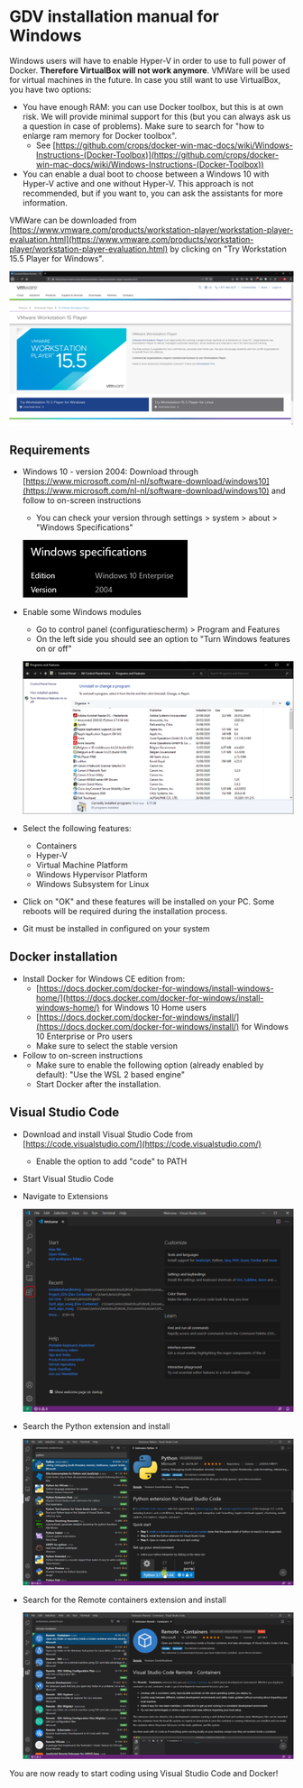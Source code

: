 # GDV installation manual for Windows

Windows users will have to enable Hyper-V in order to use to full power of Docker. **Therefore VirtualBox will not work anymore**. VMWare will be used for virtual machines in the future. In case you still want to use VirtualBox, you have two options:

* You have enough RAM: you can use Docker toolbox, but this is at own risk. We will provide minimal support for this (but you can always ask us a question in case of problems). Make sure to search for "how to enlarge ram memory for Docker toolbox".
  * See [https://github.com/crops/docker-win-mac-docs/wiki/Windows-Instructions-(Docker-Toolbox)](https://github.com/crops/docker-win-mac-docs/wiki/Windows-Instructions-(Docker-Toolbox))
* You can enable a dual boot to choose between a Windows 10 with Hyper-V active and one without Hyper-V. This approach is not recommended, but if you want to, you can ask the assistants for more information.

VMWare can be downloaded from [https://www.vmware.com/products/workstation-player/workstation-player-evaluation.html](https://www.vmware.com/products/workstation-player/workstation-player-evaluation.html) by clicking on "Try Workstation 15.5 Player for Windows".

![VMWare](img/vmware.png)

## Requirements

* Windows 10 - version 2004: Download through [https://www.microsoft.com/nl-nl/software-download/windows10](https://www.microsoft.com/nl-nl/software-download/windows10) and follow to on-screen instructions
  * You can check your version through settings > system > about > "Windows Specifications"

  ![foto](img/about.png)

* Enable some Windows modules
  * Go to control panel (configuratiescherm) > Program and Features
  * On the left side you should see an option to "Turn Windows features on or off"
  
  ![control panel](img/controlpanel.png)

* Select the following features:
  * Containers
  * Hyper-V
  * Virtual Machine Platform
  * Windows Hypervisor Platform
  * Windows Subsystem for Linux
* Click on "OK" and these features will be installed on your PC. Some reboots will be required during the installation process.
* Git must be installed in configured on your system

## Docker installation

* Install Docker for Windows CE edition from:
  * [https://docs.docker.com/docker-for-windows/install-windows-home/](https://docs.docker.com/docker-for-windows/install-windows-home/) for Windows 10 Home users
  * [https://docs.docker.com/docker-for-windows/install/](https://docs.docker.com/docker-for-windows/install/) for Windows 10 Enterprise or Pro users
  * Make sure to select the stable version
* Follow to on-screen instructions
  * Make sure to enable the following option (already enabled by default): "Use the WSL 2 based engine"
  * Start Docker after the installation.

## Visual Studio Code

* Download and install Visual Studio Code from [https://code.visualstudio.com/](https://code.visualstudio.com/)
  * Enable the option to add "code" to PATH
* Start Visual Studio Code
* Navigate to Extensions

  ![extensions](img/extensions.png)

* Search the Python extension and install

  ![python](img/python_extension.png)

* Search for the Remote containers extension and install
  
  ![remote_containers](img/remote_containers.png)

You are now ready to start coding using Visual Studio Code and Docker!
